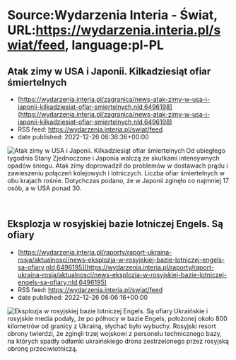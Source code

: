 # Source:Wydarzenia Interia - Świat, URL:https://wydarzenia.interia.pl/swiat/feed, language:pl-PL

## Atak zimy w USA i Japonii. Kilkadziesiąt ofiar śmiertelnych
 - [https://wydarzenia.interia.pl/zagranica/news-atak-zimy-w-usa-i-japonii-kilkadziesiat-ofiar-smiertelnych,nId,6496198](https://wydarzenia.interia.pl/zagranica/news-atak-zimy-w-usa-i-japonii-kilkadziesiat-ofiar-smiertelnych,nId,6496198)
 - RSS feed: https://wydarzenia.interia.pl/swiat/feed
 - date published: 2022-12-26 06:36:36+00:00

<p><a href="https://wydarzenia.interia.pl/zagranica/news-atak-zimy-w-usa-i-japonii-kilkadziesiat-ofiar-smiertelnych,nId,6496198"><img align="left" alt="Atak zimy w USA i Japonii. Kilkadziesiąt ofiar śmiertelnych " src="https://i.iplsc.com/atak-zimy-w-usa-i-japonii-kilkadziesiat-ofiar-smiertelnych/000GJCF4L4PCII54-C321.jpg" /></a>Od ubiegłego tygodnia Stany Zjednoczone i Japonia walczą ze skutkami intensywnych opadów śniegu. Atak zimy doprowadził do problemów w dostawach prądu i zawieszeniu połączeń kolejowych i lotniczych. Liczba ofiar śmiertelnych w obu krajach rośnie. Dotychczas podano, że w Japonii zginęło co najmniej 17 osób, a w USA ponad 30. </p><br clear="all" />

## Eksplozja w rosyjskiej bazie lotniczej Engels. Są ofiary
 - [https://wydarzenia.interia.pl/raporty/raport-ukraina-rosja/aktualnosci/news-eksplozja-w-rosyjskiej-bazie-lotniczej-engels-sa-ofiary,nId,6496195](https://wydarzenia.interia.pl/raporty/raport-ukraina-rosja/aktualnosci/news-eksplozja-w-rosyjskiej-bazie-lotniczej-engels-sa-ofiary,nId,6496195)
 - RSS feed: https://wydarzenia.interia.pl/swiat/feed
 - date published: 2022-12-26 06:06:16+00:00

<p><a href="https://wydarzenia.interia.pl/raporty/raport-ukraina-rosja/aktualnosci/news-eksplozja-w-rosyjskiej-bazie-lotniczej-engels-sa-ofiary,nId,6496195"><img align="left" alt="Eksplozja w rosyjskiej bazie lotniczej Engels. Są ofiary" src="https://i.iplsc.com/eksplozja-w-rosyjskiej-bazie-lotniczej-engels-sa-ofiary/000GJCCV3FXE8Y4Q-C321.jpg" /></a>Ukraińskie i rosyjskie media podały, że po północy w bazie Engels, położonej około 800 kilometrów od granicy z Ukrainą, słychać było wybuchy. Rosyjski resort obrony twierdzi, że zginęli trzej wojskowi z personelu technicznego bazy, na których spadły odłamki ukraińskiego drona zestrzelonego przez rosyjską obronę przeciwlotniczą. </p><br clear="all" />

